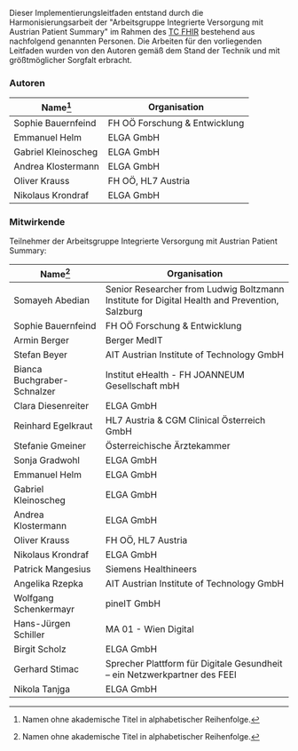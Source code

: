 Dieser Implementierungsleitfaden entstand durch die Harmonisierungsarbeit der "Arbeitsgruppe Integrierte Versorgung mit Austrian Patient Summary" im Rahmen des [TC FHIR](https://hl7.at/technische-komitees/tc-fhir/) bestehend aus nachfolgend genannten Personen. Die Arbeiten für den vorliegenden Leitfaden wurden von den Autoren gemäß dem Stand der Technik und mit größtmöglicher Sorgfalt erbracht.

### Autoren

| Name[^1]            | Organisation                    |
|---------------------|---------------------------------|
| Sophie Bauernfeind  | FH OÖ Forschung &   Entwicklung |
| Emmanuel Helm       | ELGA GmbH                       |
| Gabriel Kleinoscheg | ELGA GmbH                       |
| Andrea Klostermann  | ELGA GmbH                       |
| Oliver Krauss       | FH OÖ, HL7 Austria              |
| Nikolaus Krondraf   | ELGA GmbH                       |

### Mitwirkende

Teilnehmer der Arbeitsgruppe Integrierte Versorgung mit Austrian Patient Summary:

| Name[^1]            | Organisation                    |
|---------------------|---------------------------------|
| Somayeh Abedian | Senior Researcher from Ludwig Boltzmann Institute for Digital Health and Prevention, Salzburg |
| Sophie Bauernfeind | FH OÖ Forschung & Entwicklung |
| Armin Berger | Berger MedIT |
| Stefan Beyer | AIT Austrian Institute of Technology GmbH |
| Bianca Buchgraber-Schnalzer | Institut eHealth - FH JOANNEUM Gesellschaft mbH |
| Clara Diesenreiter | ELGA GmbH |
| Reinhard Egelkraut | HL7 Austria & CGM Clinical Österreich GmbH |
| Stefanie Gmeiner | Österreichische Ärztekammer |
| Sonja Gradwohl | ELGA GmbH |
| Emmanuel Helm | ELGA GmbH |
| Gabriel Kleinoscheg | ELGA GmbH |
| Andrea Klostermann | ELGA GmbH |
| Oliver Krauss | FH OÖ, HL7 Austria |
| Nikolaus Krondraf | ELGA GmbH |
| Patrick Mangesius | Siemens Healthineers |
| Angelika Rzepka | AIT Austrian Institute of Technology GmbH |
| Wolfgang Schenkermayr | pineIT GmbH |
| Hans-Jürgen Schiller | MA 01 - Wien Digital |
| Birgit Scholz | ELGA GmbH |
| Gerhard Stimac | Sprecher Plattform für Digitale Gesundheit – ein Netzwerkpartner des FEEI |
| Nikola Tanjga | ELGA GmbH |

[^1]: Namen ohne akademische Titel in alphabetischer Reihenfolge.